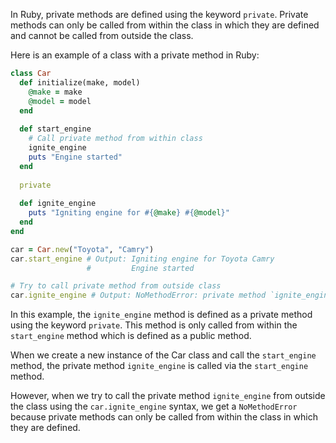 In Ruby, private methods are defined using the keyword `private`. Private methods can only be called from within the class in which they are defined and cannot be called from outside the class.

Here is an example of a class with a private method in Ruby:

```ruby
class Car
  def initialize(make, model)
    @make = make
    @model = model
  end
  
  def start_engine
    # Call private method from within class
    ignite_engine
    puts "Engine started"
  end
  
  private
  
  def ignite_engine
    puts "Igniting engine for #{@make} #{@model}"
  end
end

car = Car.new("Toyota", "Camry")
car.start_engine # Output: Igniting engine for Toyota Camry
                 #         Engine started

# Try to call private method from outside class
car.ignite_engine # Output: NoMethodError: private method `ignite_engine' called for #<Car:0xXXXXXX>
```

In this example, the `ignite_engine` method is defined as a private method using the keyword `private`. This method is only called from within the `start_engine` method which is defined as a public method.

When we create a new instance of the Car class and call the `start_engine` method, the private method `ignite_engine` is called via the `start_engine` method. 

However, when we try to call the private method `ignite_engine` from outside the class using the `car.ignite_engine` syntax, we get a `NoMethodError` because private methods can only be called from within the class in which they are defined.